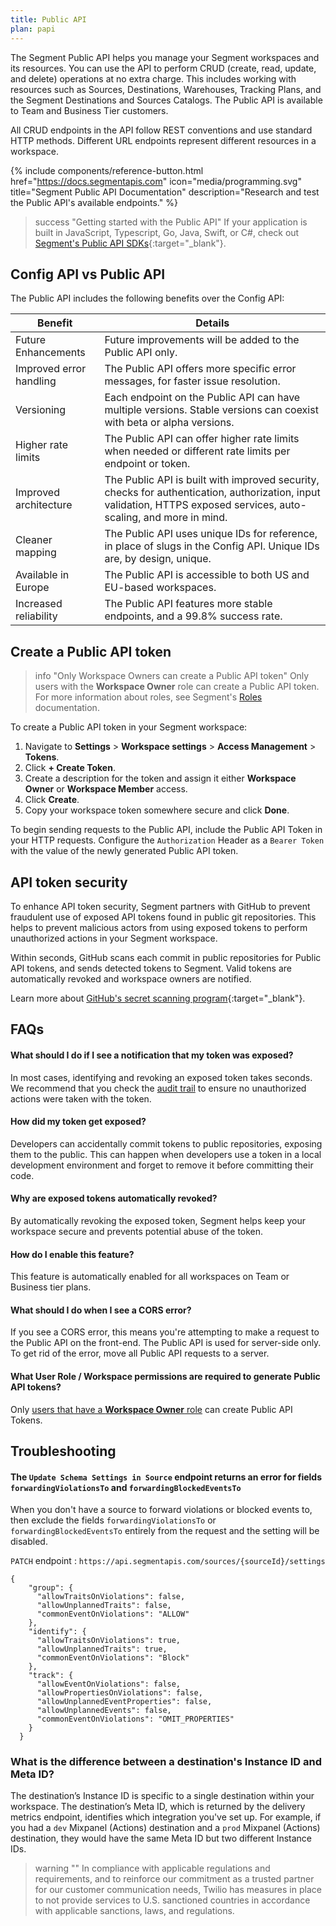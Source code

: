 ```yaml
---
title: Public API
plan: papi
---
```

The Segment Public API helps you manage your Segment workspaces and its resources. You can use the API to perform CRUD (create, read, update, and delete) operations at no extra charge. This includes working with resources such as Sources, Destinations, Warehouses, Tracking Plans, and the Segment Destinations and Sources Catalogs. The Public API is available to Team and Business Tier customers.

All CRUD endpoints in the API follow REST conventions and use standard HTTP methods. Different URL endpoints represent different resources in a workspace.

{% include components/reference-button.html
  href="https://docs.segmentapis.com"
  icon="media/programming.svg"
  title="Segment Public API Documentation"
  description="Research and test the Public API's available endpoints."
%}

> success "Getting started with the Public API"
> If your application is built in JavaScript, Typescript, Go, Java, Swift, or C#, check out [Segment's Public API SDKs](https://docs.segmentapis.com/tag/Getting-Started#section/Install-and-use-an-SDK){:target="_blank"}.

## Config API vs Public API
The Public API includes the following benefits over the Config API:

| Benefit                 | Details                                                                                                                                                             |
| ----------------------- | ------------------------------------------------------------------------------------------------------------------------------------------------------------------- |
| Future Enhancements     | Future improvements will be added to the Public API only.                                                                                                           |
| Improved error handling | The Public API offers more specific error messages, for faster issue resolution.                                                                                    |
| Versioning              | Each endpoint on the Public API can have multiple versions. Stable versions can coexist with beta or alpha versions.                                                |
| Higher rate limits      | The Public API can offer higher rate limits when needed or different rate limits per endpoint or token.                                                             |
| Improved architecture   | The Public API is built with improved security, checks for authentication, authorization, input validation, HTTPS exposed services, auto-scaling, and more in mind. |
| Cleaner mapping         | The Public API uses unique IDs for reference, in place of slugs in the Config API. Unique IDs are, by design, unique.                                               |
| Available in Europe     | The Public API is accessible to both US and EU-based workspaces.                                                                                                    |                                                               |
| Increased reliability   | The Public API features more stable endpoints, and a 99.8% success rate.                                                                                             |

## Create a Public API token

> info "Only Workspace Owners can create a Public API token"
> Only users with the **Workspace Owner** role can create a Public API token. For more information about roles, see Segment's [Roles](/docs/segment-app/iam/roles/) documentation. 

To create a Public API token in your Segment workspace:
1. Navigate to **Settings** > **Workspace settings** > **Access Management** > **Tokens**.
2. Click **+ Create Token**. 
3. Create a description for the token and assign it either **Workspace Owner** or **Workspace Member** access. 
4. Click **Create**.
5. Copy your workspace token somewhere secure and click **Done**.

To begin sending requests to the Public API, include the Public API Token in your HTTP requests. Configure the `Authorization` Header as a `Bearer Token` with the value of the newly generated Public API token.


## API token security

To enhance API token security, Segment partners with GitHub to prevent fraudulent use of exposed API tokens found in public git repositories. This helps to prevent malicious actors from using exposed tokens to perform unauthorized actions in your Segment workspace. 

Within seconds, GitHub scans each commit in public repositories for Public API tokens, and sends detected tokens to Segment. Valid tokens are automatically revoked and workspace owners are notified. 

Learn more about [GitHub's secret scanning program](https://docs.github.com/en/developers/overview/secret-scanning-partner-program){:target="_blank"}.

## FAQs
#### What should I do if I see a notification that my token was exposed?
In most cases, identifying and revoking an exposed token takes seconds. We recommend that you check the [audit trail](/docs/segment-app/iam/audit-trail/) to ensure no unauthorized actions were taken with the token.

#### How did my token get exposed?
Developers can accidentally commit tokens to public repositories, exposing them to the public. This can happen when developers use a token in a local development environment and forget to remove it before committing their code.

#### Why are exposed tokens automatically revoked?
By automatically revoking the exposed token, Segment helps keep your workspace secure and prevents potential abuse of the token.

#### How do I enable this feature?
This feature is automatically enabled for all workspaces on Team or Business tier plans.

#### What should I do when I see a CORS error? 
If you see a CORS error, this means you're attempting to make a request to the Public API on the front-end. The Public API is used for server-side only. To get rid of the error, move all Public API requests to a server.

#### What User Role / Workspace permissions are required to generate Public API tokens?
Only [users that have a **Workspace Owner** role](/docs/segment-app/iam/roles/#global-roles) can create Public API Tokens.

## Troubleshooting
#### The `Update Schema Settings in Source` endpoint returns an error for fields `forwardingViolationsTo` and `forwardingBlockedEventsTo`
When you don't have a source to forward violations or blocked events to, then exclude the fields `forwardingViolationsTo` or `forwardingBlockedEventsTo` entirely from the request and the setting will be disabled. 

`PATCH`  endpoint : `https://api.segmentapis.com/sources/{sourceId}/settings`
```
{
    "group": {
      "allowTraitsOnViolations": false,
      "allowUnplannedTraits": false,
      "commonEventOnViolations": "ALLOW"
    },
    "identify": {
      "allowTraitsOnViolations": true,
      "allowUnplannedTraits": true,
      "commonEventOnViolations": "Block"
    },
    "track": {
      "allowEventOnViolations": false,
      "allowPropertiesOnViolations": false,
      "allowUnplannedEventProperties": false,
      "allowUnplannedEvents": false,
      "commonEventOnViolations": "OMIT_PROPERTIES"
    }
  }
```

### What is the difference between a destination's Instance ID and Meta ID?
The destination’s Instance ID is specific to a single destination within your workspace. The destination’s Meta ID, which is returned by the delivery metrics endpoint, identifies which integration you've set up. For example, if you had a `dev` Mixpanel (Actions) destination and a `prod` Mixpanel (Actions) destination, they would have the same Meta ID but two different Instance IDs.  


> warning ""
> In compliance with applicable regulations and requirements, and to reinforce our commitment as a trusted partner for our customer communication needs, Twilio has measures in place to not provide services to U.S. sanctioned countries in accordance with applicable sanctions, laws, and regulations.